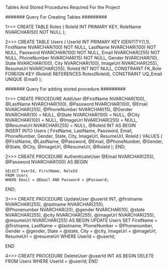 Tables And Stored Procedures Required For the Project

#######  Query For Creating Tables  #########


1>>>
CREATE TABLE Roles (
    RoleId INT PRIMARY KEY,
    RoleName NVARCHAR(50) NOT NULL
);


2>>>
CREATE TABLE Users (
    UserId INT PRIMARY KEY IDENTITY(1,1),
    FirstName NVARCHAR(100) NOT NULL,
    LastName NVARCHAR(100) NOT NULL,
    Password NVARCHAR(100) NOT NULL,
    Email NVARCHAR(255) NOT NULL,
    PhoneNumber NVARCHAR(15) NOT NULL,
    Gender NVARCHAR(10),
    State NVARCHAR(100),
    City NVARCHAR(100),
    ImageUrl NVARCHAR(255),
    ResumeUrl NVARCHAR(255),
    RoleId INT NOT NULL,
    CONSTRAINT FK_Role FOREIGN KEY (RoleId) REFERENCES Roles(RoleId),
    CONSTRAINT UQ_Email UNIQUE (Email)
);



#######  Query For adding stored procedure  #########


1>>>
CREATE PROCEDURE AddUser
    @FirstName NVARCHAR(100),
    @LastName NVARCHAR(100),
    @Password NVARCHAR(100),
    @Email NVARCHAR(255),
    @PhoneNumber NVARCHAR(15),
    @Gender NVARCHAR(10) = NULL,
    @State NVARCHAR(100) = NULL,
    @City NVARCHAR(100) = NULL,
    @ImageUrl NVARCHAR(255) = NULL,
    @ResumeUrl NVARCHAR(255) = NULL,
    @RoleId INT
AS
BEGIN  
    INSERT INTO Users (
        FirstName,
        LastName,
        Password,
        Email,
        PhoneNumber,
        Gender,
        State,
        City,
        ImageUrl,
        ResumeUrl,
        RoleId
    )
    VALUES (
        @FirstName,
        @LastName,
        @Password,
        @Email,
        @PhoneNumber,
        @Gender,
        @State,
        @City,
        @ImageUrl,
        @ResumeUrl,
        @RoleId
    );
END;



2>>>
CREATE PROCEDURE AuthenticateUser
    @Email NVARCHAR(255),
    @Password NVARCHAR(100)
AS
BEGIN
   
    SELECT UserId, FirstName, RoleId
    FROM Users
    WHERE Email = @Email AND Password = @Password;
END;



3>>>
CREATE PROCEDURE UpdateUser
    @userId INT,
    @firstname NVARCHAR(255),
    @lastname NVARCHAR(255),    
    @Phonenumber NVARCHAR(20),
    @gender NVARCHAR(10),
    @state NVARCHAR(255),
    @city NVARCHAR(255),
    @imageUrl NVARCHAR(255),
    @resumeUrl NVARCHAR(255)
AS
BEGIN
    UPDATE Users
    SET
        FirstName = @firstname,
        LastName = @lastname,
        PhoneNumber = @Phonenumber,
        Gender = @gender,
        State = @state,
        City = @city,
        ImageUrl = @imageUrl,
        ResumeUrl = @resumeUrl
    WHERE
        UserId = @userId;
    
END



4>>>
CREATE PROCEDURE DeleteUser
    @userId INT
AS
BEGIN
    DELETE FROM Users
    WHERE UserId = @userId;
END

